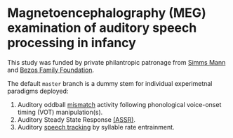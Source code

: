 # Magnetoencephalography (MEG) examination of auditory speech processing in infancy

This study was funded by private philantropic patronage from [Simms Mann]() and [Bezos Family Foundation]().

The default `master` branch is a dummy stem for individual experimetnal paradigms deployed:

1. Auditory oddball [mismatch](https://github.com/ktavabi/badbaby/tree/dataset-mmn) activity following phonological voice-onset timing (VOT) manipulation(s).
2. Auditory Steady State Response [(ASSR)](https://github.com/ktavabi/badbaby/tree/dataset-tone).
3. Auditory [speech tracking](https://github.com/ktavabi/badbaby/tree/dataset-mmn) by syllable rate entrainment.
